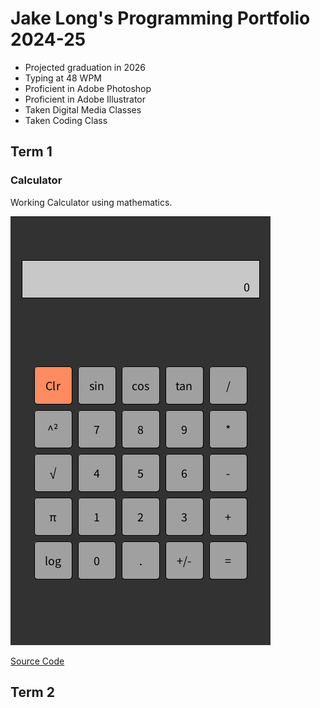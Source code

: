 # Jake Long's Programming Portfolio 2024-25
* Projected graduation in 2026
* Typing at 48 WPM
* Proficient in Adobe Photoshop
* Proficient in Adobe Illustrator
* Taken Digital Media Classes
* Taken Coding Class

## Term 1
### Calculator

Working Calculator using mathematics.

![Running App](https://github.com/TechnoJoe15/programmingportfolio/blob/main/images/CalculatorSS.png?raw=true)

[Source Code](https://github.com/TechnoJoe15/programmingportfolio/tree/main/src/term%201/Calculator)

## Term 2
